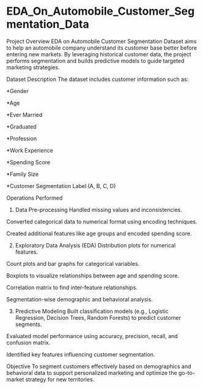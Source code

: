 # EDA_On_Automobile_Customer_Segmentation_Data
 Project Overview
EDA on Automobile Customer Segmentation Dataset aims to help an automobile company understand its customer base better before entering new markets. By leveraging historical customer data, the project performs segmentation and builds predictive models to guide targeted marketing strategies.

 Dataset Description
The dataset includes customer information such as:

*Gender

*Age

*Ever Married

*Graduated

*Profession

*Work Experience

*Spending Score

*Family Size

*Customer Segmentation Label (A, B, C, D)

Operations Performed
1. Data Pre-processing
Handled missing values and inconsistencies.

Converted categorical data to numerical format using encoding techniques.

Created additional features like age groups and encoded spending score.

2. Exploratory Data Analysis (EDA)
Distribution plots for numerical features.

Count plots and bar graphs for categorical variables.

Boxplots to visualize relationships between age and spending score.

Correlation matrix to find inter-feature relationships.

Segmentation-wise demographic and behavioral analysis.

3. Predictive Modeling
Built classification models (e.g., Logistic Regression, Decision Trees, Random Forests) to predict customer segments.

Evaluated model performance using accuracy, precision, recall, and confusion matrix.

Identified key features influencing customer segmentation.

 Objective
To segment customers effectively based on demographics and behavioral data to support personalized marketing and optimize the go-to-market strategy for new territories.

